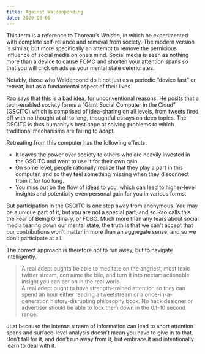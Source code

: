 ```yaml
--- 
title: Against Waldenponding
date: 2020-08-06
---
```


This term is a reference to Thoreau’s _Walden_, in which he experimented with complete self-reliance and removal from society. The modern version is similar, but more specifically an attempt to remove the pernicious influence of social media on one’s mind. Social media is seen as nothing more than a device to cause FOMO and shorten your attention spans so that you will click on ads as your mental state deteriorates. 

Notably, those who Waldenpond do it not just as a periodic “device fast” or retreat, but as a fundamental aspect of their lives.

Rao says that this is a bad idea, for unconventional reasons. He posits that a tech-enabled society forms a “Giant Social Computer in the Cloud” (GSCITC) which is comprised of idea-sharing on all levels, from tweets fired off with no thought at all to long, thoughtful essays on deep topics. The GSCITC is thus humanity’s best hope at solving problems to which traditional mechanisms are failing to adapt.

Retreating from this computer has the following effects:

* It leaves the power over society to others who are heavily invested in the GSCITC and want to use it for their own gain.
* On some level, people rationally realize that they play a part in this computer, and so they feel something missing when they disconnect from it for too long.
* You miss out on the flow of ideas to you, which can lead to higher-level insights and potentially even personal gain for you in various forms.

But participation in the GSCITC is one step away from anonymous. You may be a unique part of it, but you are not a special part, and so Rao calls this the Fear of Being Ordinary, or FOBO. Much more than any fears about social media tearing down our mental state, the truth is that we can’t accept that our contributions won’t matter in more than an aggregate sense, and so we don’t participate at all. 

The correct approach is therefore not to run away, but to navigate intelligently.

> A real adept oughta be able to meditate on the angriest, most toxic twitter stream, consume the bile, and turn it into nectar: actionable insight you can bet on in the real world.  
> A real adept ought to have strength-trained attention so they can spend an hour either reading a tweetstream or a once-in-a-generation history-disrupting philosophy book. No hack designer or advertiser should be able to lock them down in the 0.1-10 second range.  

Just because the intense stream of information can lead to short attention spans and surface-level analysis doesn’t mean you have to give in to that. Don’t fall for it, and don’t run away from it, but embrace it and intentionally learn to deal with it.